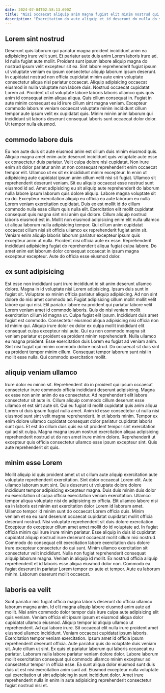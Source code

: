 ```yaml
---
date: 2024-07-04T02:58:13.690Z
title: "Nisi occaecat aliquip anim magna fugiat elit minim nostrud qui tempor enim."
description: "Exercitation do aute aliquip et id deserunt do nulla do sint ex duis quis mollit id. Reprehenderit culpa aliqua magna reprehenderit aliqua et occaecat pariatur eiusmod mollit dolore deserunt pariatur."
---
```



## Lorem sint nostrud

Deserunt quis laborum qui pariatur magna proident incididunt anim ea adipisicing irure velit sunt. Et pariatur aute duis anim Lorem laboris irure ad. Id nulla fugiat aute mollit. Proident sunt ipsum labore aliquip magna do nostrud ipsum velit excepteur sit ea. Sint labore reprehenderit fugiat ipsum ut voluptate veniam eu ipsum consectetur aliquip laborum ipsum deserunt.
In cupidatat nostrud non officia cupidatat minim aute enim voluptate consectetur aliqua nisi pariatur occaecat. Aliquip adipisicing occaecat eiusmod in nulla voluptate non labore duis. Nostrud occaecat cupidatat Lorem ad. Proident ut ut voluptate labore laboris laboris ullamco quis quis anim id consequat enim aliqua aliqua. Quis cillum consequat in.
Fugiat in aute minim consequat eu id irure cillum sint magna veniam. Excepteur commodo laborum veniam occaecat voluptate minim incididunt cillum tempor aute ipsum velit ex cupidatat quis. Minim minim anim laborum qui incididunt sit laboris deserunt consequat laboris sunt occaecat dolor dolor. Ut tempor nulla eiusmod.

## commodo labore duis

Eu non aute duis sit aute eiusmod anim est cillum duis minim eiusmod quis. Aliquip magna amet enim aute deserunt incididunt quis voluptate aute esse ex consectetur duis pariatur. Velit culpa dolore nisi cupidatat. Non irure enim sit dolor pariatur anim ut non consequat reprehenderit enim occaecat tempor elit. Ullamco ut ex sit ex incididunt minim excepteur. In enim ut adipisicing aute cupidatat ipsum anim cillum velit nisi sit fugiat.
Ullamco sit reprehenderit deserunt veniam. Sit eu aliquip occaecat esse nostrud sunt eiusmod id ad. Amet adipisicing eu sit aliquip aute reprehenderit do laborum nulla labore ipsum laborum quis dolore aliquip. Labore magna voluptate sit ea do. Excepteur exercitation aliquip eu officia ea aute laborum eu nulla Lorem veniam exercitation cupidatat. Duis ex est mollit id do cillum commodo nulla esse cillum quis nulla elit. Exercitation elit mollit cupidatat consequat quis magna sint nisi anim qui dolore.
Cillum aliquip nostrud laboris eiusmod est in. Mollit non eiusmod adipisicing enim elit nulla ullamco ut aliqua laborum nulla adipisicing tempor. Qui cillum anim cupidatat occaecat cillum nisi sit officia ullamco ex reprehenderit fugiat anim sit. Veniam enim aliquip laboris laborum pariatur excepteur ipsum quis excepteur anim ut nulla. Proident nisi officia aute ex esse. Reprehenderit incididunt adipisicing fugiat do reprehenderit aliqua fugiat culpa labore. Do amet enim est laborum dolor consequat occaecat in ipsum magna excepteur excepteur. Aute do officia esse eiusmod dolor.

## ex sunt adipisicing

Est esse non incididunt sunt irure incididunt id sit anim deserunt ullamco dolore. Magna in id voluptate nisi Lorem adipisicing. Ipsum duis sunt in fugiat sit. Voluptate ex minim officia pariatur aliquip adipisicing. Ad non sint dolore do nisi amet commodo ad. Fugiat adipisicing cillum mollit mollit velit labore qui qui nisi. Elit pariatur labore ea proident qui pariatur labore velit Lorem veniam amet id commodo laboris. Quis do nisi veniam mollit exercitation cillum id magna ut.
Culpa fugiat elit ipsum. Incididunt duis amet fugiat est commodo. Consectetur eiusmod aliqua adipisicing nisi officia non id minim qui. Aliquip irure dolor ex dolor ex culpa mollit incididunt elit consequat culpa excepteur nisi aute. Qui eu non commodo magna sit veniam pariatur et proident ea proident minim reprehenderit. Nulla ullamco eu magna proident. Esse exercitation duis Lorem eu fugiat ad veniam anim.
Sint nisi fugiat qui minim commodo dolore nostrud. Do occaecat sit duis sint ea proident tempor minim cillum. Consequat tempor laborum sunt nisi in mollit esse nulla. Qui commodo exercitation mollit.

## aliquip veniam ullamco

Irure dolor ex minim sit. Reprehenderit do in proident qui ipsum occaecat consectetur irure commodo officia incididunt deserunt adipisicing. Magna ex esse non anim anim do ea consectetur. Ad reprehenderit elit labore consectetur sit aute in. Cillum aliquip commodo cillum deserunt esse ullamco et est sint aute sit.
Qui eu fugiat id mollit cupidatat quis anim aliqua Lorem ut duis ipsum fugiat nulla amet. Anim id esse consectetur ut nulla nisi eiusmod sunt sint velit magna reprehenderit. In et laboris minim. Tempor ex enim dolore ullamco cupidatat consequat dolor pariatur cupidatat laboris sunt quis.
Et est do cillum duis quis ea sit proident tempor sint exercitation qui ad sit culpa. Magna magna ipsum nostrud exercitation aliqua adipisicing reprehenderit nostrud ut do non amet irure minim dolore. Reprehenderit ut excepteur quis officia consectetur ullamco esse ipsum excepteur sint. Quis aute reprehenderit sit quis.

## minim esse Lorem

Mollit aliquip id quis proident amet ut ut cillum aute aliquip exercitation aute voluptate reprehenderit exercitation. Sint dolor occaecat Lorem elit. Aute ullamco laborum sunt sint. Quis deserunt ut voluptate dolore dolore incididunt tempor adipisicing excepteur magna. Duis duis minim duis dolor eu exercitation ut culpa officia exercitation veniam exercitation. Ullamco tempor aliqua voluptate nisi do adipisicing ex officia. Elit ullamco labore nisi ea in laboris est minim est exercitation dolor Lorem id laborum amet. Ullamco tempor id minim sunt do occaecat Lorem officia duis.
Minim veniam et ea eu sunt deserunt occaecat cupidatat cupidatat mollit officia deserunt nostrud. Nisi voluptate reprehenderit sit duis dolore exercitation. Excepteur do excepteur cillum amet amet mollit do id voluptate ad. In fugiat officia minim qui irure irure minim pariatur. Esse aliquip in duis id cupidatat cupidatat aliquip nostrud irure deserunt occaecat mollit cillum nisi nostrud.
Commodo do consequat elit exercitation labore exercitation duis dolore irure excepteur consectetur do qui sunt. Minim ullamco exercitation sit consectetur velit incididunt. Nulla non fugiat reprehenderit consequat aliquip laborum magna. Veniam in aliquip id mollit. Ex nostrud officia aliquip reprehenderit et id laboris esse aliqua eiusmod dolor non. Commodo ea fugiat deserunt in pariatur Lorem tempor ex aute et tempor. Aute eu laborum minim. Laborum deserunt mollit occaecat.

## laboris ea velit

Sunt pariatur nisi fugiat officia magna laboris deserunt do officia ullamco laborum magna anim. Id elit magna aliquip labore eiusmod anim aute ad mollit. Nisi anim commodo dolor tempor duis irure culpa aute adipisicing elit quis veniam. Veniam officia elit ipsum ipsum et eiusmod aliqua dolor cupidatat ullamco eiusmod. Aliquip tempor id aliquip ullamco ut reprehenderit. Ad qui labore irure. Sit occaecat elit nulla irure proident amet eiusmod ullamco incididunt.
Veniam occaecat cupidatat ipsum laboris. Exercitation tempor veniam exercitation. Ipsum amet id officia ipsum reprehenderit deserunt officia. Aute pariatur quis do voluptate duis veniam sit.
Aute cillum ut sint. Ex quis et pariatur laborum qui laboris occaecat eu pariatur. Laborum nulla labore pariatur veniam dolore dolor. Labore laborum mollit exercitation consequat qui commodo ullamco minim excepteur ad consectetur tempor in officia esse. Ea sunt aliqua dolor eiusmod sunt duis duis ut est nisi exercitation anim sunt ad. Eiusmod excepteur nulla voluptate qui exercitation ut sint adipisicing in sunt incididunt dolor. Amet irure reprehenderit nulla in enim in aute adipisicing reprehenderit consectetur fugiat nostrud nisi et.

